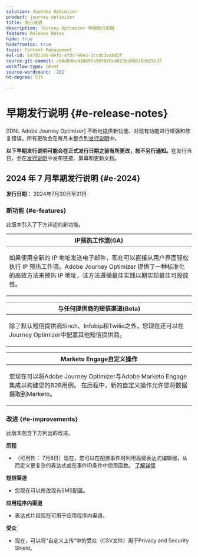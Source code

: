 ```yaml
---
solution: Journey Optimizer
product: journey optimizer
title: 发行说明
description: Journey Optimizer 早期发行说明
feature: Release Notes
hide: true
hidefromtoc: true
topic: Content Management
exl-id: 6e7d1300-8efd-4fdc-90e3-3ccdc3babd2f
source-git-commit: c64d0dbc41089fa50f0fbc4829ba60818dd25a37
workflow-type: tm+mt
source-wordcount: '281'
ht-degree: 51%

---
```


# 早期发行说明 {#e-release-notes}

[!DNL Adobe Journey Optimizer] 不断地提供新功能、对现有功能进行增强和修复错误。所有更改会在每月末整合到[发行说明](release-notes.md)中。

**以下早期发行说明可能会在正式发行日期之前有所更改，恕不另行通知。**&#x200B;在发行当日，会在[发行说明](release-notes.md)中发布链接、屏幕和更新文档。

## 2024 年 7 月早期发行说明 {#e-2024}

**发行日期**： 2024年7月30日至31日

### 新功能 {#e-features}

此版本引入了下方详述的新功能。

<table>
<thead>
<tr>
<th><strong>IP预热工作流(GA)</strong><br/></th>
</tr>
</thead>
<tbody>
<tr>
<td>
<p>如果使用全新的 IP 地址发送电子邮件，现在可以直接从用户界面轻松执行 IP 预热工作流。Adobe Journey Optimizer 提供了一种标准化的高效方法来预热 IP 地址，该方法遵循最佳实践以期实现最佳可投放性。</p>
<!--p>For more information, refer to the <a href="../configuration/ip-warmup-gs.md">detailed documentation</a>.</p-->
</td>
</tr>
</tbody>
</table>


<table>
<thead>
<tr>
<th><strong>与任何提供商的短信渠道(Beta)</strong><br/></th>
</tr>
</thead>
<tbody>
<tr>
<td>
<p>除了默认短信提供商Sinch、Infobip和Twilio之外，您现在还可以在Journey Optimizer中配置其他短信提供商。</p>
<!--p>For more information, refer to the <a href="../configuration/ip-warmup-gs.md">detailed documentation</a>.</p-->
</td>
</tr>
</tbody>
</table>



<table>
<thead>
<tr>
<th><strong>Marketo Engage自定义操作</strong><br/></th>
</tr>
</thead>
<tbody>
<tr>
<td>
<p>您现在可以将Adobe Journey Optimizer与Adobe Marketo Engage集成以构建您的B2B用例。 在历程中，新的自定义操作允许您将数据摄取到Marketo。</p>
<!--p>For more information, refer to the <a href="../configuration/ip-warmup-gs.md">detailed documentation</a>.</p-->
</td>
</tr>
</tbody>
</table>


<!--table>
<thead>
<tr>
<th><strong>Improved channel configurations</strong><br/></th>
</tr>
</thead>
<tbody>
<tr>
<td>
<p>The current channel surface capabilities have been enhanced for a consistent approach across all channels. You can now define, manage, and reuse these configurations for any of your channels.</p>
<p><ul>
<li>Channel surfaces are now renamed to <strong>Channel configurations</strong></li>
<li>From the Channel configurations inventory you can now create reusable channel configurations for all channels, including now Web, In-app messaging, or Code-based experience</li>
<li>Object level access control (OLAC) is now available for each channel configuration, allowing you to decide which of your users are allowed to create or use specific configurations</li>
<li>For some channels, you can create channel configurations that target multiple platforms. An example here would be an In-app messaging channel configuration that can target a web page, an iOS app and an Android app.</li>
</ul></p>
<p>For more information, refer to the <a href="../configuration/ip-warmup-gs.md">detailed documentation</a>.</p>
</td>
</tr>
</tbody>
</table-->


<!--table>
<thead>
<tr>
<th><strong>Extended personalization data - Beta</strong><br/></th>
</tr>
</thead>
<tbody>
<tr>
<td>
<p>You can now lookup and fetch data values within Adobe Experience Platform datasets, and use these values to build conditions in Adobe Journey Optimizer. You can leverage data from a lookup dataset when a relationship has been defined using an attribute inside of an array of objects. You can specify non-profile enabled datasets for lookup. Once enabled, you can use a profile attribute as a join key to the specified dataset to retrive further data for personalization.</p>
<p>This capability is currently available as a public beta.</p>
</td>
</tr>
</tbody>
</table-->

### 改进 {#e-improvements}

此版本包含下方列出的改进。

**历程**

* （可用性： 7月8日）现在，您可以在配置事件时利用高级表达式编辑器，从而定义更复杂的表达式或在事件ID条件中使用函数。 [了解详情](../event/about-creating.md#adv-exp-editor)

<!--* The `event-id` condition is now automatically filled during test mode. -->

**短信渠道**

* 您现在可以修改现有SMS配置。

**应用程序内渠道**

* 表达式片段现在可用于应用程序内渠道。

**受众**

* 现在，可以将“自定义上传”中的受众（CSV文件）用于Privacy and Security Shield。
<!--
**Push channel**

* You can now add your mobile application push credentials inside Adobe Journey Optimizer channel configuration settings. Creating an App surface in Adobe Experience Platform Data Collection is no longer required.-->
